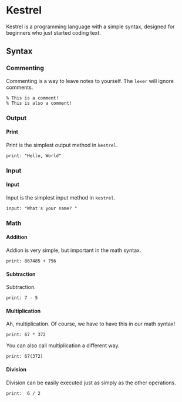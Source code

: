 # Kestrel

Kestrel is a programming language with a simple syntax, designed for beginners who just started coding text.

## Syntax

### Commenting

Commenting is a way to leave notes to yourself. The `lexer` will ignore comments.

```
% This is a comment!
% This is also a comment!
```

### Output

#### Print

Print is the simplest output method in `kestrel`.

```
print: "Hello, World"
```

### Input

#### Input

Input is the simplest input method in `kestrel`.

```
input: "What's your name? "
```

### Math

#### Addition

Addion is very simple, but important in the math syntax.

```
print: 867485 + 756
```

#### Subtraction

Subtraction.

```
print: 7 - 5
```
#### Multiplication

Ah, multiplication. Of course, we have to have this in our math syntax!

```
print: 67 * 372
```

You can also call multiplication a different way.

```
print: 67(372)
```

#### Division

Division can be easily executed just as simply as the other operations.

```
print:  6 / 2
```
